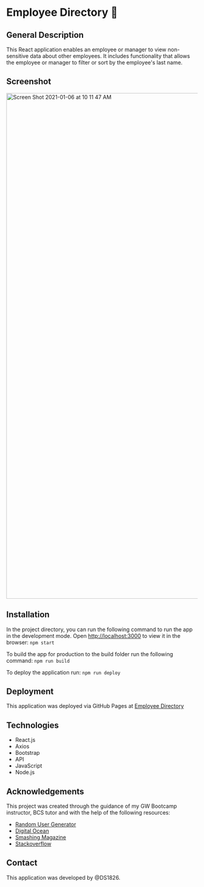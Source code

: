 # Employee Directory :office:

## General Description
This React application enables an employee or manager to view non-sensitive data about other employees. It includes functionality that allows the employee or manager to filter or sort by the employee's last name.

## Screenshot
<img width="1328" alt="Screen Shot 2021-01-06 at 10 11 47 AM" src="https://user-images.githubusercontent.com/67653440/103784889-7eaa9100-5008-11eb-9429-3de00d2d346e.png">

## Installation
In the project directory, you can run the following command to run the app in the development mode.
Open [http://localhost:3000](http://localhost:3000) to view it in the browser:
```npm start```

To build the app for production to the build folder run the following command:
```npm run build```

To deploy the application run: 
```npm run deploy```

## Deployment
This application was deployed via GitHub Pages at [Employee Directory](https://ds1826.github.io/employee-directory/)

## Technologies
* React.js
* Axios
* Bootstrap
* API 
* JavaScript
* Node.js

## Acknowledgements 
This project was created through the guidance of my GW Bootcamp instructor, BCS tutor and with the help of the following resources: 

* [Random User Generator](https://randomuser.me/)
* [Digital Ocean](https://www.digitalocean.com/community/tutorials/how-to-display-data-from-the-digitalocean-api-with-react)
* [Smashing Magazine](https://www.smashingmagazine.com/2020/03/sortable-tables-react/)
* [Stackoverflow](https://stackoverflow.com/)

## Contact
This application was developed by @DS1826.

